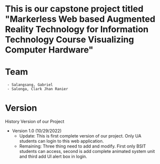 # This is our capstone project titled "Markerless Web based Augmented Reality Technology for Information Technology Course Visualizing Computer Hardware"

# Team
	 - Salangsang, Gabriel
	 - Salonga, Clark Jhan Ranier

# Version
History Version of our Project
 - Version 1.0 (10/29/2022)
	 - Update: This is first complete version of our project. Only UA
   students can login to this web application.
    - Remaining: Three thing need to add and modify. First only BSIT students can access, second is add complete animated system unit and third add UI alert box in login.

